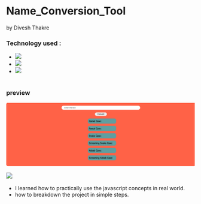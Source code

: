 # Name_Conversion_Tool
by Divesh Thakre
### Technology used :
 - ![](https://img.shields.io/badge/-HTML-red)
 - ![](https://img.shields.io/badge/-CSS-blue)
 - ![](https://img.shields.io/badge/-javascript-yellow)

 #
 ### preview
 ![](./Image/Name_Conversion.png)

 ![](https://img.shields.io/badge/-Learnings-blue)
 - I learned how to practically use the javascript concepts in real world.
 - how to breakdown the project in simple steps.